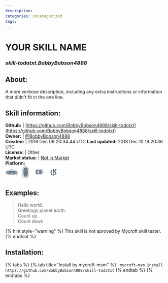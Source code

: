 ```yaml
--- 
description: 
categories: uncategorized   
tags:   
---
```


# YOUR SKILL NAME  
### _skill-todotxt.BobbyBobson4888_  
## About:  
A more verbose description, including any extra instructions or
information that didn't fit in the one line.

## Skill information:  
**Github:** | [https://github.com/BobbyBobson4888/skill-todotxt](https://github.com/BobbyBobson4888/skill-todotxt)  
**Owner:** | [@BobbyBobson4888](https://github.com/BobbyBobson4888)  
**Created:** | 2018 Dec 09 20:34:44 UTC  **Last updated:** 2018 Dec 10 19:20:36 UTC  
**License:** | Other  
**Market status:** | [Not in Market](https://market.mycroft.ai/skill/)  
**Platform:**  
 ![](../.gitbook/assets/mark-1-icon.png)  ![](../.gitbook/assets/mark-2-icon.png)  ![](../.gitbook/assets/picroft-icon.png)  ![](../.gitbook/assets/kde.png)   
## Examples:  
> Hello world.  
> Greetings planet earth.  
> Count up.  
> Count down.  
  
{% hint style="warning" %}
This skill is not aproved by Mycroft skill tester.
{% endhint %}
    
## Installation:  
{% tabs %}
{% tab title="Install by mycroft-msm" %}
``` mycroft-msm install https://github.com/BobbyBobson4888/skill-todotxt```
{% endtab %}
  {% endtabs %}
  
